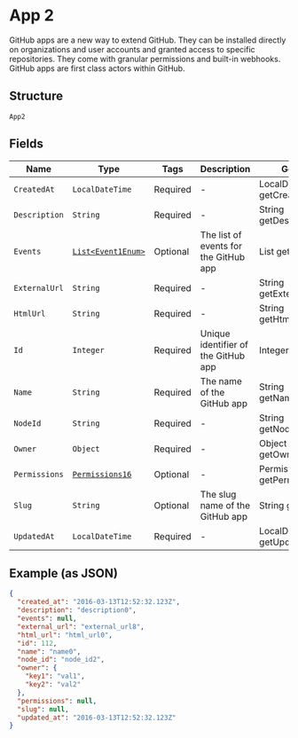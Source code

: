 
# App 2

GitHub apps are a new way to extend GitHub. They can be installed directly on organizations and user accounts and granted access to specific repositories. They come with granular permissions and built-in webhooks. GitHub apps are first class actors within GitHub.

## Structure

`App2`

## Fields

| Name | Type | Tags | Description | Getter | Setter |
|  --- | --- | --- | --- | --- | --- |
| `CreatedAt` | `LocalDateTime` | Required | - | LocalDateTime getCreatedAt() | setCreatedAt(LocalDateTime createdAt) |
| `Description` | `String` | Required | - | String getDescription() | setDescription(String description) |
| `Events` | [`List<Event1Enum>`](../../doc/models/event-1-enum.md) | Optional | The list of events for the GitHub app | List<Event1Enum> getEvents() | setEvents(List<Event1Enum> events) |
| `ExternalUrl` | `String` | Required | - | String getExternalUrl() | setExternalUrl(String externalUrl) |
| `HtmlUrl` | `String` | Required | - | String getHtmlUrl() | setHtmlUrl(String htmlUrl) |
| `Id` | `Integer` | Required | Unique identifier of the GitHub app | Integer getId() | setId(Integer id) |
| `Name` | `String` | Required | The name of the GitHub app | String getName() | setName(String name) |
| `NodeId` | `String` | Required | - | String getNodeId() | setNodeId(String nodeId) |
| `Owner` | `Object` | Required | - | Object getOwner() | setOwner(Object owner) |
| `Permissions` | [`Permissions16`](../../doc/models/permissions-16.md) | Optional | - | Permissions16 getPermissions() | setPermissions(Permissions16 permissions) |
| `Slug` | `String` | Optional | The slug name of the GitHub app | String getSlug() | setSlug(String slug) |
| `UpdatedAt` | `LocalDateTime` | Required | - | LocalDateTime getUpdatedAt() | setUpdatedAt(LocalDateTime updatedAt) |

## Example (as JSON)

```json
{
  "created_at": "2016-03-13T12:52:32.123Z",
  "description": "description0",
  "events": null,
  "external_url": "external_url8",
  "html_url": "html_url0",
  "id": 112,
  "name": "name0",
  "node_id": "node_id2",
  "owner": {
    "key1": "val1",
    "key2": "val2"
  },
  "permissions": null,
  "slug": null,
  "updated_at": "2016-03-13T12:52:32.123Z"
}
```

